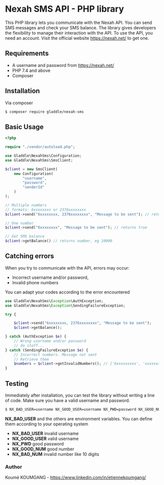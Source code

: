 # Nexah SMS API - PHP library
This PHP library lets you communicate with the Nexah API. You can send SMS messages and check your SMS balance. The library gives developers the flexibility to manage their interaction with the API.
To use the API, you need an account. Visit the official website https://nexah.net/ to get one.

## Requirements
- A username and password from https://nexah.net/
- PHP 7.4 and above
- Composer

## Installation
Via composer
```bash
$ composer require gladdle/nexah-sms
```

## Basic Usage
```php
<?php

require "./vendor/autoload.php";

use Gladdle\NexahSms\Configuration;
use Gladdle\NexahSms\SmsClient;

$client = new SmsClient(
    new Configuration(
        "username",
        "password",
        "senderId"
    )
);

// Multiple numbers
// formats: 6xxxxxxxx or 2376xxxxxxxx
$client->send("6xxxxxxxx, 2376xxxxxxxx", "Message to be sent"); // returns true

// One number
$client->send("6xxxxxxxx", "Message to be sent"); // returns true

// Get SMS balance
$client->getBalance() // returns number, eg 10000

```

## Catching errors

When you try to communicate with the API, errors may occur:
- Incorrect username and/or password,
- Invalid phone numbers

You can adapt your codes according to the error encountered

```php
use Gladdle\NexahSms\Exception\AuthException;
use Gladdle\NexahSms\Exception\SendingFailureException;

try {

    $client->send("6xxxxxxxx, 2376xxxxxxxx", "Message to be sent");
    $client->getBalance();

} catch (AuthException $e) {
    // Wrong username and/or password 
    // do stoff...
} catch (SendingFailureException $e) {
    // Incorrect numbers. Message not sent
    // Retrieve them
    $numbers = $client->getInvalidNumbers(); // ['6xxxxxxxxx', 'xxxxxxxxx'];
}

```

## Testing
Immediately after installation, you can test the library without writing a line of code. Make sure you have a valid username and password.

```bash
$ NX_BAD_USER=username NX_GOOD_USER=username NX_PWD=password NX_GOOD_NUM=677777777 NX_BAD_NUM=6777777771 NX_SENDERID=senderId  php vendor/bin/phpunit tests/
```
**NX_BAD_USER** and the others are environment variables. You can define them according to your operating system

- **NX_BAD_USER** invalid username 
- **NX_GOOD_USER** valid username 
- **NX_PWD** good password
- **NX_GOOD_NUM** good number
- **NX_BAD_NUM** invalid number like 10 digits

### Author

Koumé KOUMGANG - <https://www.linkedin.com/in/etiennekoumgang/>


